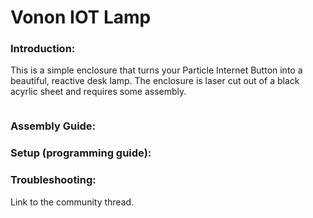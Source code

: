 # Vonon IOT Lamp

### Introduction:

This is a simple enclosure that turns your Particle Internet Button into a beautiful, reactive desk lamp. The enclosure is laser cut out of a black acyrlic sheet and requires some assembly.

![]()

### Assembly Guide:


### Setup (programming guide):

### Troubleshooting:

Link to the community thread.
